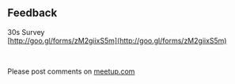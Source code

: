 ## Feedback

30s Survey  
[http://goo.gl/forms/zM2giixS5m](http://goo.gl/forms/zM2giixS5m)

<br>

Please post comments on [meetup.com](http://www.meetup.com/laravel-berlin)
